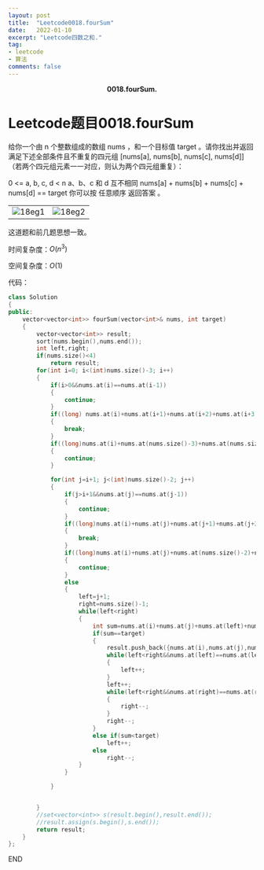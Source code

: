 ```yaml
---
layout: post
title:  "Leetcode0018.fourSum"
date:   2022-01-10
excerpt: "Leetcode四数之和."
tag:
- leetcode 
- 算法
comments: false
---
```


<center><b>0018.fourSum.</b> </center>

# Leetcode题目0018.fourSum

给你一个由 n 个整数组成的数组 nums ，和一个目标值 target 。请你找出并返回满足下述全部条件且不重复的四元组 [nums[a], nums[b], nums[c], nums[d]] （若两个四元组元素一一对应，则认为两个四元组重复）：

0 <= a, b, c, d < n
a、b、c 和 d 互不相同
nums[a] + nums[b] + nums[c] + nums[d] == target
你可以按 任意顺序 返回答案 。

<table><tr><td><img src="https://s2.loli.net/2022/01/10/4kbAz2NJHxioEId.png" alt="18eg1" style="zoom:100%;" /></td><td><img src="https://s2.loli.net/2022/01/10/WIPaZmQovBGgj8K.png" alt="18eg2" style="zoom:100%;" /></td></tr></table>

这道题和前几题思想一致。

时间复杂度：$O(n^3)$

空间复杂度：$O(1)$

代码：

```c++
class Solution
{
public:
    vector<vector<int>> fourSum(vector<int>& nums, int target)
    {
        vector<vector<int>> result;
        sort(nums.begin(),nums.end());
        int left,right;
        if(nums.size()<4)
            return result;
        for(int i=0; i<(int)nums.size()-3; i++)
        {
            if(i>0&&nums.at(i)==nums.at(i-1))
            {
                continue;
            }
            if((long) nums.at(i)+nums.at(i+1)+nums.at(i+2)+nums.at(i+3)>target)
            {
                break;
            }
            if((long)nums.at(i)+nums.at(nums.size()-3)+nums.at(nums.size()-2)+nums.at(nums.size()-1)<target)
            {
                continue;
            }

            for(int j=i+1; j<(int)nums.size()-2; j++)
            {
                if(j>i+1&&nums.at(j)==nums.at(j-1))
                {
                    continue;
                }
                if((long)nums.at(i)+nums.at(j)+nums.at(j+1)+nums.at(j+2)>target)
                {
                    break;
                }
                if((long)nums.at(i)+nums.at(j)+nums.at(nums.size()-2)+nums.at(nums.size()-1)<target)
                {
                    continue;
                }
                else
                {
                    left=j+1;
                    right=nums.size()-1;
                    while(left<right)
                    {
                        int sum=nums.at(i)+nums.at(j)+nums.at(left)+nums.at(right);
                        if(sum==target)
                        {
                            result.push_back({nums.at(i),nums.at(j),nums.at(left),nums.at(right)});
                            while(left<right&&nums.at(left)==nums.at(left+1))
                            {
                                left++;
                            }
                            left++;
                            while(left<right&&nums.at(right)==nums.at(right-1))
                            {
                                right--;
                            }
                            right--;
                        }
                        else if(sum<target)
                            left++;
                        else
                            right--;
                    }
                }

            }


        }
        //set<vector<int>> s(result.begin(),result.end());
        //result.assign(s.begin(),s.end());
        return result;
    }
};
```



END
